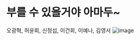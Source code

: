 # 부를 수 있을거야 아마두~
오광혁, 허윤회, 신정섭, 이건회, 이예나, 김영서
![image](https://user-images.githubusercontent.com/71007836/123793063-47b09a80-d91c-11eb-8332-f1e457f2613b.png)
